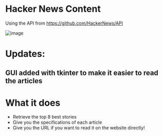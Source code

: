 # Hacker News Content

Using the API from https://github.com/HackerNews/API

![image](https://github.com/KariHab/HackerNews_content/assets/121245611/ffed16f9-088b-477b-9714-b6a019c363d2)

# Updates:
GUI added with tkinter to make it easier to read the articles
--------------------------------

# What it does
* Retrieve the top 8 best stories
* Give you the specifications of each article
* Give you the URL if you want to read it on the website directly!
